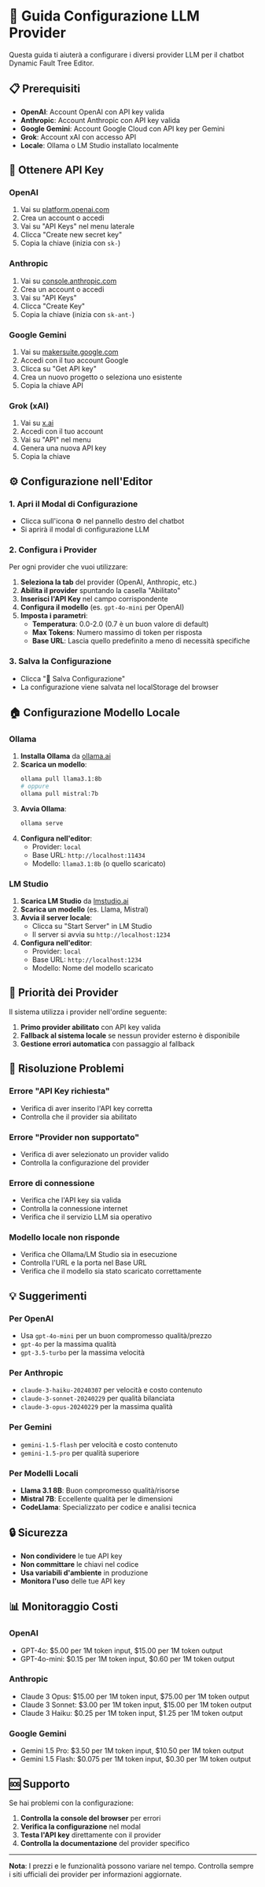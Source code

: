 # 🤖 Guida Configurazione LLM Provider

Questa guida ti aiuterà a configurare i diversi provider LLM per il chatbot Dynamic Fault Tree Editor.

## 📋 Prerequisiti

- **OpenAI**: Account OpenAI con API key valida
- **Anthropic**: Account Anthropic con API key valida  
- **Google Gemini**: Account Google Cloud con API key per Gemini
- **Grok**: Account xAI con accesso API
- **Locale**: Ollama o LM Studio installato localmente

## 🔑 Ottenere API Key

### OpenAI
1. Vai su [platform.openai.com](https://platform.openai.com)
2. Crea un account o accedi
3. Vai su "API Keys" nel menu laterale
4. Clicca "Create new secret key"
5. Copia la chiave (inizia con `sk-`)

### Anthropic
1. Vai su [console.anthropic.com](https://console.anthropic.com)
2. Crea un account o accedi
3. Vai su "API Keys"
4. Clicca "Create Key"
5. Copia la chiave (inizia con `sk-ant-`)

### Google Gemini
1. Vai su [makersuite.google.com](https://makersuite.google.com)
2. Accedi con il tuo account Google
3. Clicca su "Get API key"
4. Crea un nuovo progetto o seleziona uno esistente
5. Copia la chiave API

### Grok (xAI)
1. Vai su [x.ai](https://x.ai)
2. Accedi con il tuo account
3. Vai su "API" nel menu
4. Genera una nuova API key
5. Copia la chiave

## ⚙️ Configurazione nell'Editor

### 1. Apri il Modal di Configurazione
- Clicca sull'icona ⚙️ nel pannello destro del chatbot
- Si aprirà il modal di configurazione LLM

### 2. Configura i Provider
Per ogni provider che vuoi utilizzare:

1. **Seleziona la tab** del provider (OpenAI, Anthropic, etc.)
2. **Abilita il provider** spuntando la casella "Abilitato"
3. **Inserisci l'API Key** nel campo corrispondente
4. **Configura il modello** (es. `gpt-4o-mini` per OpenAI)
5. **Imposta i parametri**:
   - **Temperatura**: 0.0-2.0 (0.7 è un buon valore di default)
   - **Max Tokens**: Numero massimo di token per risposta
   - **Base URL**: Lascia quello predefinito a meno di necessità specifiche

### 3. Salva la Configurazione
- Clicca "💾 Salva Configurazione"
- La configurazione viene salvata nel localStorage del browser

## 🏠 Configurazione Modello Locale

### Ollama
1. **Installa Ollama** da [ollama.ai](https://ollama.ai)
2. **Scarica un modello**:
   ```bash
   ollama pull llama3.1:8b
   # oppure
   ollama pull mistral:7b
   ```
3. **Avvia Ollama**:
   ```bash
   ollama serve
   ```
4. **Configura nell'editor**:
   - Provider: `local`
   - Base URL: `http://localhost:11434`
   - Modello: `llama3.1:8b` (o quello scaricato)

### LM Studio
1. **Scarica LM Studio** da [lmstudio.ai](https://lmstudio.ai)
2. **Scarica un modello** (es. Llama, Mistral)
3. **Avvia il server locale**:
   - Clicca su "Start Server" in LM Studio
   - Il server si avvia su `http://localhost:1234`
4. **Configura nell'editor**:
   - Provider: `local`
   - Base URL: `http://localhost:1234`
   - Modello: Nome del modello scaricato

## 🔄 Priorità dei Provider

Il sistema utilizza i provider nell'ordine seguente:

1. **Primo provider abilitato** con API key valida
2. **Fallback al sistema locale** se nessun provider esterno è disponibile
3. **Gestione errori automatica** con passaggio al fallback

## 🚨 Risoluzione Problemi

### Errore "API Key richiesta"
- Verifica di aver inserito l'API key corretta
- Controlla che il provider sia abilitato

### Errore "Provider non supportato"
- Verifica di aver selezionato un provider valido
- Controlla la configurazione del provider

### Errore di connessione
- Verifica che l'API key sia valida
- Controlla la connessione internet
- Verifica che il servizio LLM sia operativo

### Modello locale non risponde
- Verifica che Ollama/LM Studio sia in esecuzione
- Controlla l'URL e la porta nel Base URL
- Verifica che il modello sia stato scaricato correttamente

## 💡 Suggerimenti

### Per OpenAI
- Usa `gpt-4o-mini` per un buon compromesso qualità/prezzo
- `gpt-4o` per la massima qualità
- `gpt-3.5-turbo` per la massima velocità

### Per Anthropic
- `claude-3-haiku-20240307` per velocità e costo contenuto
- `claude-3-sonnet-20240229` per qualità bilanciata
- `claude-3-opus-20240229` per la massima qualità

### Per Gemini
- `gemini-1.5-flash` per velocità e costo contenuto
- `gemini-1.5-pro` per qualità superiore

### Per Modelli Locali
- **Llama 3.1 8B**: Buon compromesso qualità/risorse
- **Mistral 7B**: Eccellente qualità per le dimensioni
- **CodeLlama**: Specializzato per codice e analisi tecnica

## 🔒 Sicurezza

- **Non condividere** le tue API key
- **Non committare** le chiavi nel codice
- **Usa variabili d'ambiente** in produzione
- **Monitora l'uso** delle tue API key

## 📊 Monitoraggio Costi

### OpenAI
- GPT-4o: $5.00 per 1M token input, $15.00 per 1M token output
- GPT-4o-mini: $0.15 per 1M token input, $0.60 per 1M token output

### Anthropic
- Claude 3 Opus: $15.00 per 1M token input, $75.00 per 1M token output
- Claude 3 Sonnet: $3.00 per 1M token input, $15.00 per 1M token output
- Claude 3 Haiku: $0.25 per 1M token input, $1.25 per 1M token output

### Google Gemini
- Gemini 1.5 Pro: $3.50 per 1M token input, $10.50 per 1M token output
- Gemini 1.5 Flash: $0.075 per 1M token input, $0.30 per 1M token output

## 🆘 Supporto

Se hai problemi con la configurazione:

1. **Controlla la console del browser** per errori
2. **Verifica la configurazione** nel modal
3. **Testa l'API key** direttamente con il provider
4. **Controlla la documentazione** del provider specifico

---

**Nota**: I prezzi e le funzionalità possono variare nel tempo. Controlla sempre i siti ufficiali dei provider per informazioni aggiornate.
